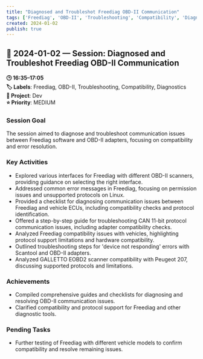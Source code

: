 ```yaml
---
title: "Diagnosed and Troubleshot Freediag OBD-II Communication"
tags: ['Freediag', 'OBD-II', 'Troubleshooting', 'Compatibility', 'Diagnostics']
created: 2024-01-02
publish: true
---
```


## 📅 2024-01-02 — Session: Diagnosed and Troubleshot Freediag OBD-II Communication

**🕒 16:35–17:05**  
**🏷️ Labels**: Freediag, OBD-II, Troubleshooting, Compatibility, Diagnostics  
**📂 Project**: Dev  
**⭐ Priority**: MEDIUM  


### Session Goal
The session aimed to diagnose and troubleshoot communication issues between Freediag software and OBD-II adapters, focusing on compatibility and error resolution.

### Key Activities
- Explored various interfaces for Freediag with different OBD-II scanners, providing guidance on selecting the right interface.
- Addressed common error messages in Freediag, focusing on permission issues and unsupported protocols on Linux.
- Provided a checklist for diagnosing communication issues between Freediag and vehicle ECUs, including compatibility checks and protocol identification.
- Offered a step-by-step guide for troubleshooting CAN 11-bit protocol communication issues, including adapter compatibility checks.
- Analyzed Freediag compatibility issues with vehicles, highlighting protocol support limitations and hardware compatibility.
- Outlined troubleshooting steps for 'device not responding' errors with Scantool and OBD-II adapters.
- Analyzed GALLETTO EOBD2 scanner compatibility with Peugeot 207, discussing supported protocols and limitations.

### Achievements
- Compiled comprehensive guides and checklists for diagnosing and resolving OBD-II communication issues.
- Clarified compatibility and protocol support for Freediag and other diagnostic tools.

### Pending Tasks
- Further testing of Freediag with different vehicle models to confirm compatibility and resolve remaining issues.
